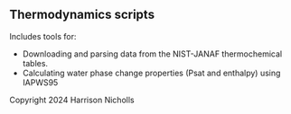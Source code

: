 ## Thermodynamics scripts 

Includes tools for:
* Downloading and parsing data from the NIST-JANAF thermochemical 
tables.
* Calculating water phase change properties (Psat and enthalpy) using IAPWS95

Copyright 2024 Harrison Nicholls

